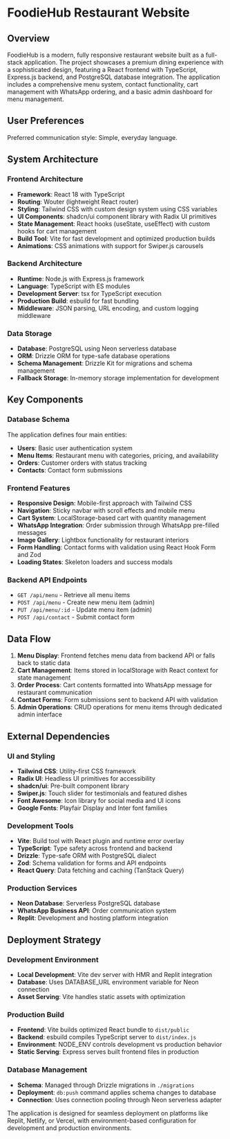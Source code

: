 # FoodieHub Restaurant Website

## Overview

FoodieHub is a modern, fully responsive restaurant website built as a full-stack application. The project showcases a premium dining experience with a sophisticated design, featuring a React frontend with TypeScript, Express.js backend, and PostgreSQL database integration. The application includes a comprehensive menu system, contact functionality, cart management with WhatsApp ordering, and a basic admin dashboard for menu management.

## User Preferences

Preferred communication style: Simple, everyday language.

## System Architecture

### Frontend Architecture
- **Framework**: React 18 with TypeScript
- **Routing**: Wouter (lightweight React router)
- **Styling**: Tailwind CSS with custom design system using CSS variables
- **UI Components**: shadcn/ui component library with Radix UI primitives
- **State Management**: React hooks (useState, useEffect) with custom hooks for cart management
- **Build Tool**: Vite for fast development and optimized production builds
- **Animations**: CSS animations with support for Swiper.js carousels

### Backend Architecture
- **Runtime**: Node.js with Express.js framework
- **Language**: TypeScript with ES modules
- **Development Server**: tsx for TypeScript execution
- **Production Build**: esbuild for fast bundling
- **Middleware**: JSON parsing, URL encoding, and custom logging middleware

### Data Storage
- **Database**: PostgreSQL using Neon serverless database
- **ORM**: Drizzle ORM for type-safe database operations
- **Schema Management**: Drizzle Kit for migrations and schema management
- **Fallback Storage**: In-memory storage implementation for development

## Key Components

### Database Schema
The application defines four main entities:
- **Users**: Basic user authentication system
- **Menu Items**: Restaurant menu with categories, pricing, and availability
- **Orders**: Customer orders with status tracking
- **Contacts**: Contact form submissions

### Frontend Features
- **Responsive Design**: Mobile-first approach with Tailwind CSS
- **Navigation**: Sticky navbar with scroll effects and mobile menu
- **Cart System**: LocalStorage-based cart with quantity management
- **WhatsApp Integration**: Order submission through WhatsApp pre-filled messages
- **Image Gallery**: Lightbox functionality for restaurant interiors
- **Form Handling**: Contact forms with validation using React Hook Form and Zod
- **Loading States**: Skeleton loaders and success modals

### Backend API Endpoints
- `GET /api/menu` - Retrieve all menu items
- `POST /api/menu` - Create new menu item (admin)
- `PUT /api/menu/:id` - Update menu item (admin)
- `POST /api/contact` - Submit contact form

## Data Flow

1. **Menu Display**: Frontend fetches menu data from backend API or falls back to static data
2. **Cart Management**: Items stored in localStorage with React context for state management
3. **Order Process**: Cart contents formatted into WhatsApp message for restaurant communication
4. **Contact Forms**: Form submissions sent to backend API with validation
5. **Admin Operations**: CRUD operations for menu items through dedicated admin interface

## External Dependencies

### UI and Styling
- **Tailwind CSS**: Utility-first CSS framework
- **Radix UI**: Headless UI primitives for accessibility
- **shadcn/ui**: Pre-built component library
- **Swiper.js**: Touch slider for testimonials and featured dishes
- **Font Awesome**: Icon library for social media and UI icons
- **Google Fonts**: Playfair Display and Inter font families

### Development Tools
- **Vite**: Build tool with React plugin and runtime error overlay
- **TypeScript**: Type safety across frontend and backend
- **Drizzle**: Type-safe ORM with PostgreSQL dialect
- **Zod**: Schema validation for forms and API endpoints
- **React Query**: Data fetching and caching (TanStack Query)

### Production Services
- **Neon Database**: Serverless PostgreSQL database
- **WhatsApp Business API**: Order communication system
- **Replit**: Development and hosting platform integration

## Deployment Strategy

### Development Environment
- **Local Development**: Vite dev server with HMR and Replit integration
- **Database**: Uses DATABASE_URL environment variable for Neon connection
- **Asset Serving**: Vite handles static assets with optimization

### Production Build
- **Frontend**: Vite builds optimized React bundle to `dist/public`
- **Backend**: esbuild compiles TypeScript server to `dist/index.js`
- **Environment**: NODE_ENV controls development vs production behavior
- **Static Serving**: Express serves built frontend files in production

### Database Management
- **Schema**: Managed through Drizzle migrations in `./migrations`
- **Deployment**: `db:push` command applies schema changes to database
- **Connection**: Uses connection pooling through Neon serverless adapter

The application is designed for seamless deployment on platforms like Replit, Netlify, or Vercel, with environment-based configuration for development and production environments.
